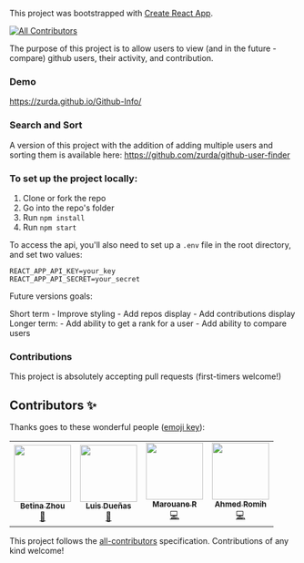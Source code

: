 This project was bootstrapped with [Create React App](https://github.com/facebookincubator/create-react-app).
<!-- ALL-CONTRIBUTORS-BADGE:START - Do not remove or modify this section -->
[![All Contributors](https://img.shields.io/badge/all_contributors-3-orange.svg?style=flat-square)](#contributors-)
<!-- ALL-CONTRIBUTORS-BADGE:END -->

The purpose of this project is to allow users to view (and in the future - compare) github users, their activity, and contribution. 

### Demo 

https://zurda.github.io/Github-Info/

### Search and Sort
 
A version of this project with the addition of adding multiple users and sorting them is available here: https://github.com/zurda/github-user-finder

### To set up the project locally: 

1. Clone or fork the repo 
2. Go into the repo's folder
3. Run `npm install`
4. Run `npm start`

To access the api, you'll also need to set up a `.env` file in the root directory, and set two values: 

```
REACT_APP_API_KEY=your_key
REACT_APP_API_SECRET=your_secret
```

Future versions goals: 

Short term
	- Improve styling
	- Add repos display
	- Add contributions display 
Longer term: 
	- Add ability to get a rank for a user 
	- Add ability to compare users 

### Contributions 

This project is absolutely accepting pull requests (first-timers welcome!)

## Contributors ✨

Thanks goes to these wonderful people ([emoji key](https://allcontributors.org/docs/en/emoji-key)):

<!-- ALL-CONTRIBUTORS-LIST:START - Do not remove or modify this section -->
<!-- prettier-ignore-start -->
<!-- markdownlint-disable -->
<table>
  <tr>
    <td align="center"><a href="https://github.com/zh-betina"><img src="https://avatars3.githubusercontent.com/u/62478957?v=4" width="100px;" alt=""/><br /><sub><b>Betina Zhou</b></sub></a><br /><a href="https://github.com/zurda/Github-Info/commits?author=zh-betina" title="Documentation">📖</a></td>
    <td align="center"><a href="https://github.com/luisduenas"><img src="https://avatars3.githubusercontent.com/u/16164843?v=4" width="100px;" alt=""/><br /><sub><b>Luis Dueñas</b></sub></a><br /><a href="https://github.com/zurda/Github-Info/issues?q=author%3Aluisduenas" title="Bug reports">🐛</a></td>
    <td align="center"><a href="https://mrassili.com"><img src="https://avatars0.githubusercontent.com/u/25288435?v=4" width="100px;" alt=""/><br /><sub><b>Marouane R</b></sub></a><br /><a href="https://github.com/zurda/Github-Info/commits?author=mrassili" title="Code">💻</a></td>
    <td align="center"><a href="https://github.com/decarbonite"><img src="https://avatars2.githubusercontent.com/u/34205725?v=4" width="100px;" alt=""/><br /><sub><b>Ahmed Romih</b></sub></a><br /><a href="https://github.com/zurda/Github-Info/commits?author=decarbonite" title="Code">💻</a></td>
  </tr>
</table>

<!-- markdownlint-enable -->
<!-- prettier-ignore-end -->
<!-- ALL-CONTRIBUTORS-LIST:END -->

This project follows the [all-contributors](https://github.com/all-contributors/all-contributors) specification. Contributions of any kind welcome!